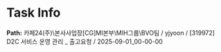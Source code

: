 # Task Info

**Path:** 카페24(주)\본사사업장\[CG]MI본부\MIH그룹\BVO팀 / yjyoon / [319972] D2C 서비스 운영 관리 _ 출고요청 / 2025-09-01_00-00-00

